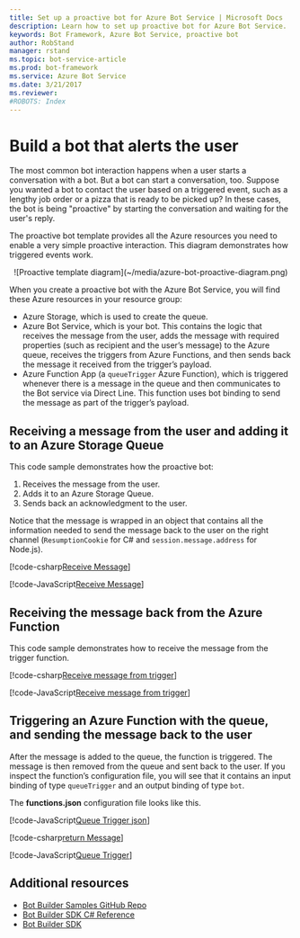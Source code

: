 ```yaml
---
title: Set up a proactive bot for Azure Bot Service | Microsoft Docs
description: Learn how to set up proactive bot for Azure Bot Service.
keywords: Bot Framework, Azure Bot Service, proactive bot
author: RobStand
manager: rstand
ms.topic: bot-service-article
ms.prod: bot-framework
ms.service: Azure Bot Service
ms.date: 3/21/2017
ms.reviewer:
#ROBOTS: Index
---
```


# Build a bot that alerts the user

The most common bot interaction happens when a user starts a conversation with a bot. But a bot can start a conversation, too. Suppose you wanted a bot to contact the user based on a triggered event, such as a lengthy job order or a pizza that is ready to be picked up? In these cases, the bot is being "proactive" by starting the conversation and waiting for the user's reply.

The proactive bot template provides all the Azure resources you need to enable a very simple proactive interaction. This diagram demonstrates how triggered events work.

<p align="center">
![Proactive template diagram](~/media/azure-bot-proactive-diagram.png)</p>


When you create a proactive bot with the Azure Bot Service, you will find these Azure resources in your resource group:
- Azure Storage, which is used to create the queue.
- Azure Bot Service, which is your bot. This contains the logic that receives the message from the user, adds the message with required properties (such as recipient and the user’s message) to the Azure queue, receives the triggers from Azure Functions, and then sends back the message it received from the trigger’s payload.
- Azure Function App (a `queueTrigger` Azure Function), which is triggered whenever there is a message in the queue and then communicates to the Bot service via Direct Line. This function uses bot binding to send the message as part of the trigger’s payload. 


## Receiving a message from the user and adding it to an Azure Storage Queue

This code sample demonstrates how the proactive bot:
1. Receives the message from the user.
2. Adds it to an Azure Storage Queue.
3. Sends back an acknowledgment to the user. 

Notice that the message is wrapped in an object that contains all the information needed to send the message back to the user on the right channel (`ResumptionCookie` for C# and `session.message.address` for Node.js).

[!code-csharp[Receive Message](~/includes/code/azure-proactive-bot.cs#receiveMessage)] 

[!code-JavaScript[Receive Message](~/includes/code/azure-proactive-bot.js#receiveMessage)] 

## Receiving the message back from the Azure Function

This code sample demonstrates how to receive the message from the trigger function.

[!code-csharp[Receive message from trigger](~/includes/code/azure-proactive-bot.cs#receiveTrigger)] 


[!code-JavaScript[Receive message from trigger](~/includes/code/azure-proactive-bot.js#receiveTrigger)] 

## Triggering an Azure Function with the queue, and sending the message back to the user

After the message is added to the queue, the function is triggered. The message is then removed from the queue and sent back to the user. If you inspect the function’s configuration file, you will see that it contains an input binding of type `queueTrigger` and an output binding of type `bot`.

The **functions.json** configuration file looks like this.

[!code-JavaScript[Queue Trigger json](~/includes/code/azure-proactive-bot.js#queueTriggerJson)] 

[!code-csharp[return Message](~/includes/code/azure-proactive-bot.cs#returnMessage)] 

[!code-JavaScript[Queue Trigger](~/includes/code/azure-proactive-bot.js#queueTrigger)] 

## Additional resources

- <a href="https://github.com/Microsoft/BotBuilder-Samples" target="_blank">Bot Builder Samples GitHub Repo </a>
- <a href="https://docs.botframework.com/en-us/csharp/builder/sdkreference/" target="_blank">Bot Builder SDK C# Reference</a>
- <a href="https://github.com/Microsoft/BotBuilder-Samples" target="_blank">Bot Builder SDK</a>
